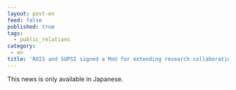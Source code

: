 ```yaml
---
layout: post-en
feed: false
published: true
tags:
  - public_relations
category:
 - en
title: 'ROIS and SUPSI signed a MoU for extending research collaboration between DBCLS and IDSIA (in Japanese)'
---
```

This news is only available in Japanese.
